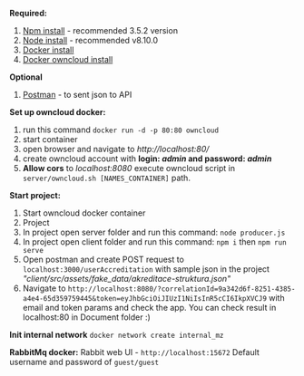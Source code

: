**Required:**

1. [Npm install](https://www.npmjs.com/get-npm) - recommended 3.5.2 version 
2. [Node install](https://nodejs.org/en/download/) - recommended v8.10.0
3. [Docker install](https://www.docker.com/products/docker-desktop)
4. [Docker owncloud install](https://hub.docker.com/_/owncloud)

**Optional**
1. [Postman](https://www.getpostman.com/downloads/) - to sent json to API

**Set up owncloud docker:**
1. run this command `docker run -d -p 80:80 owncloud`
2. start container 
3. open browser and navigate to *http://localhost:80/*
4. create owncloud account with **login: _admin_ and password: _admin_**
5. **Allow cors** to *localhost:8080* execute owncloud script in `server/owncloud.sh [NAMES_CONTAINER]` path.

**Start project:**
1. Start owncloud docker container
2. Project
  1. In project open server folder and run this command: `node producer.js`
  2. In project open client folder and run this command: `npm i` then `npm run serve`
3. Open postman and create POST request to `localhost:3000/userAccreditation` with sample json in the project *"client/src/assets/fake_data/akreditace-struktura.json"*
4. Navigate to `http://localhost:8080/?correlationId=9a342d6f-8251-4385-a4e4-65d359759445&token=eyJhbGciOiJIUzI1NiIsInR5cCI6IkpXVCJ9` with email and token params and check the app. You can check result in localhost:80 in Document folder :) 

**Init internal network**
`docker network create internal_mz`
    
**RabbitMq docker:**
Rabbit web UI - `http://localhost:15672`
Default username and password of `guest/guest`
